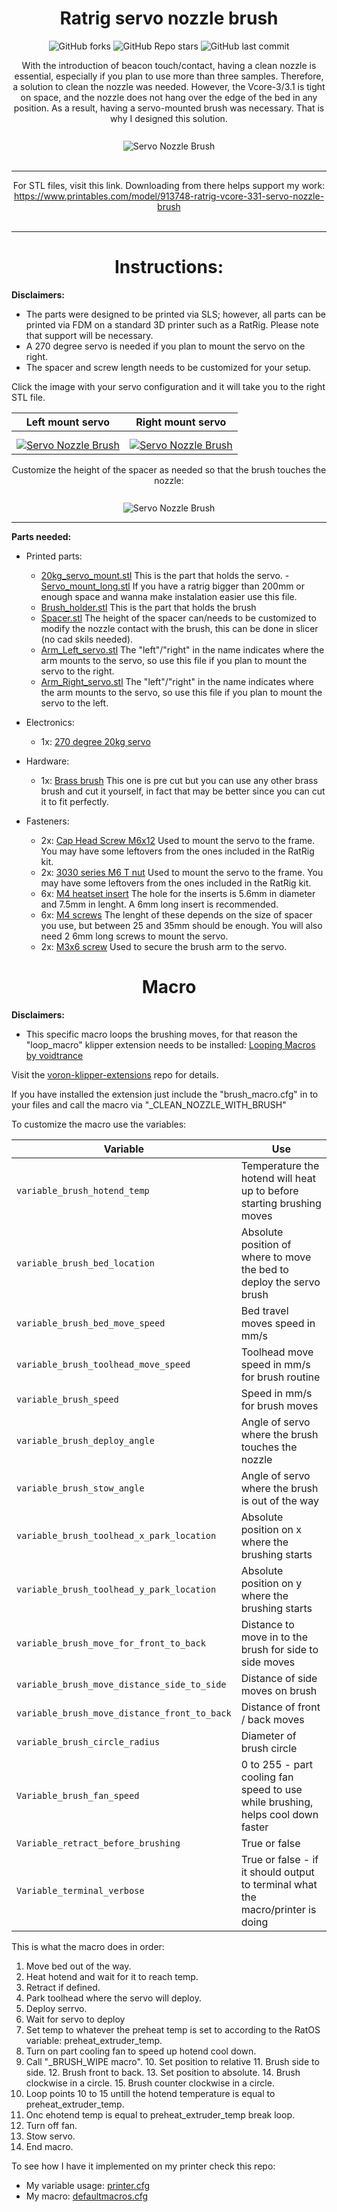 
<div align="center">
  <strong><h1>Ratrig servo nozzle brush</h1></strong>

![GitHub forks](https://img.shields.io/github/forks/keyquesttech/Ratrig-Vcore-3-3.1-servo-nozzle-brush)
![GitHub Repo stars](https://img.shields.io/github/stars/keyquesttech/Ratrig-Vcore-3-3.1-servo-nozzle-brush)
![GitHub last commit](https://img.shields.io/github/last-commit/keyquesttech/Ratrig-Vcore-3-3.1-servo-nozzle-brush)
 
</div>

<div align="center">
  With the introduction of beacon touch/contact, having a clean nozzle is essential, especially if you plan to use more than three samples. Therefore, a solution to clean the nozzle was needed. However, the Vcore-3/3.1 is tight on space, and the nozzle does not hang over the edge of the bed in any position. As a result, having a servo-mounted brush was necessary. That is why I designed this solution.
  <br><br>
  <img src="https://raw.githubusercontent.com/keyquesttech/Ratrig-Vcore-3-3.1-servo-nozzle-brush/main/imgs/1.png" alt="Servo Nozzle Brush" style="margin-top: 10px;">
  <br><br>

  <hr>
  
  For STL files, visit this link. Downloading from there helps support my work: <a href="https://www.printables.com/model/913748-ratrig-vcore-331-servo-nozzle-brush">https://www.printables.com/model/913748-ratrig-vcore-331-servo-nozzle-brush</a>
  <br><br>
</div>

<hr>

<div align="center">
  <strong><h1>Instructions:</h1></strong>
</div>

**Disclaimers:** 
 - The parts were designed to be printed via SLS; however, all parts can be printed via FDM on a standard 3D printer such as a RatRig. Please note that support will be necessary.
 - A 270 degree servo is needed if you plan to mount the servo on the right.
 - The spacer and screw length needs to be customized for your setup.
 
Click the image with your servo configuration and it will take you to the right STL file.

| Left mount servo | Right mount servo |
|--|--|
| <a href="https://www.printables.com/model/913748-ratrig-vcore-331-servo-nozzle-brush/files#preview:file-6haNp"><img src="https://raw.githubusercontent.com/keyquesttech/Ratrig-Vcore-3-3.1-servo-nozzle-brush/main/imgs/6.png" alt="Servo Nozzle Brush" style="margin-top: 10px;"></a> | <a href="https://www.printables.com/model/913748-ratrig-vcore-331-servo-nozzle-brush/files#preview:file-Ac7of"><img src="https://raw.githubusercontent.com/keyquesttech/Ratrig-Vcore-3-3.1-servo-nozzle-brush/main/imgs/4.png" alt="Servo Nozzle Brush" style="margin-top: 10px;"></a> |

<div align="center">
  Customize the height of the spacer as needed so that the brush touches the nozzle:
  <br><br>
  <img src="https://raw.githubusercontent.com/keyquesttech/Ratrig-Vcore-3-3.1-servo-nozzle-brush/main/imgs/5.png" alt="Servo Nozzle Brush" style="margin-top: 10px;">
</div>

<hr>

**Parts needed:**

 - Printed parts:
	 - [20kg_servo_mount.stl](https://www.printables.com/model/913748-ratrig-vcore-331-servo-nozzle-brush/files#preview:file-N7Lmn) This is the part that holds the servo.
    		- [Servo_mount_long.stl](https://www.printables.com/model/913748-ratrig-vcore-331-servo-nozzle-brush/files#preview:file-LlbBd) If you have a ratrig bigger than 200mm or enough space and wanna make instalation easier use this file.
	 - [Brush_holder.stl](https://www.printables.com/model/913748-ratrig-vcore-331-servo-nozzle-brush/files#preview:file-tgc1A) This is the part that holds the brush
	 - [Spacer.stl](https://www.printables.com/model/913748-ratrig-vcore-331-servo-nozzle-brush/files#preview:file-KP0vf) The height of the spacer can/needs to be customized to modify the nozzle contact with the brush, this can be done in slicer (no cad skils needed).
	 - [Arm_Left_servo.stl](https://www.printables.com/model/913748-ratrig-vcore-331-servo-nozzle-brush/files#preview:file-Ac7of) The "left"/"right" in the name indicates where the arm mounts to the servo, so use this file if you plan to mount the servo to the right.
	 - [Arm_Right_servo.stl](https://www.printables.com/model/913748-ratrig-vcore-331-servo-nozzle-brush/files#preview:file-6haNp) The "left"/"right" in the name indicates where the arm mounts to the servo, so use this file if you plan to mount the servo to the left.

 - Electronics:
	 - 1x: [270 degree 20kg servo](https://www.amazon.com/dp/B076CNKQX4?psc=1&ref=ppx_yo2ov_dt_b_product_details)

 - Hardware:
	 - 1x: [Brass brush](https://www.amazon.com/dp/B0C786T8Z7?psc=1&ref=ppx_yo2ov_dt_b_product_details) This one is pre cut but you can use any other brass brush and cut it yourself, in fact that may be better since you can cut it to fit perfectly.

 - Fasteners:
	 - 2x: [Cap Head Screw M6x12](https://www.amazon.com/Cicidorai-M6-1-0-Socket-Machine-Quantity/dp/B09Y5JQNV8/ref=sr_1_3?crid=3QNVJMDBC6E7F&dib=eyJ2IjoiMSJ9.xDl6tqKGTTNDHsfl_PrKSv01_ZL0IbwG0vqe3h_ZjH9t5ZWy_y6ASDL9XNF1sS2n0eamh1TW0LT9sDMLD20Z2hTGfum5UQOprzu76JqjC2cN4QKdMj3QDDKKSY85dvr_u_f7m50pAbIrR8qMSziPJQ57dDroNBIHHKR1yqbj8tE8RXZ59PuYPOvlB6zFagFBrZNYwcUjPHC9PSFcWjFMCrk4q9vj4MQaB821cfC1gBI.jKD7vU-E7CGWHtQGhEy5cGS9fnWTqx-CVWn1NwPPtVE&dib_tag=se&keywords=Cap%20Head%20Screw%20M6x12&qid=1718594236&sprefix=cap%20head%20screw%20m6x12,aps,236&sr=8-3) Used to mount the servo to the frame. You may have some leftovers from the ones included in the RatRig kit.
	 - 2x: [3030 series M6 T nut](https://www.amazon.com/Fastener-European-Aluminum-Profile-Assortment/dp/B0CG4TNZRH/ref=sr_1_2_sspa?crid=3U0VLBKWJE20U&dib=eyJ2IjoiMSJ9.UfxRy4KC-e3dUK55ZeQ5yU8n3VOfLeAEaTuLTlfm6LavjkYpyK0FeIQ0NHy5Yv1ENRjDTqboRz7Sc5nKg2jc1SE9VW4gFYKbgFdoLUdy0Ysr2ImY0cEFKlbK1qi3lSRZpfz6aEmmyM8WXQTkiUPWG7lnOl9ADYsMeh3TwaIGf3srRHVjsMYGT7EsgEdTobLsg0Th745hN0zZP0ISt-LZvR2znpY8ImSyuaFtSoH8Ofw.dLMbik4Bh82fL5ZdBXI10wH4riYtD_CmOrRhZ4HxCY4&dib_tag=se&keywords=m6%2b3030%2bt%2bnut&qid=1718594332&sprefix=M6%2b3030%2b,aps,123&sr=8-2-spons&sp_csd=d2lkZ2V0TmFtZT1zcF9hdGY&th=1) Used to mount the servo to the frame. You may have some leftovers from the ones included in the RatRig kit.
	 - 6x: [M4 heatset insert](https://www.amazon.com/gp/product/B08YYGRCBG/ref=ppx_yo_dt_b_search_asin_title?ie=UTF8&th=1) The hole for the inserts is 5.6mm in diameter and 7.5mm in lenght. A 6mm long insert is recommended.
	 - 6x: [M4 screws](https://www.amazon.com/HELIFOUNER-Pieces-Socket-Washers-Threaded/dp/B0CDSKK7V1/ref=sr_1_3?crid=2FYQYG4WHJ68M&dib=eyJ2IjoiMSJ9.f8fJT3uyL2E0z-jqgxfW-X8nSnKZVs1Q-Qj5mQMIEeZKIMneVzFPxkFcMYCMyo0Ct6wODW07Fq4YI6v-ajKbUuA1xHEgBL_iyWWQNNxk76HQV1-fAEiqcTwbL8gTkcgkfuJKWvVNKew1lZayJuojM8n_DFPvqBIoyaUTwKDvIDlx9fslPcNMWAFKQYZeJrGGS-ywcNfN2hL7UUyCIGZa4DZLH6gVd-xfyMvzH8ODMJc.PY864v9Ymsx1RIigwQItJyjTnJATlA1qnCoPYk5Wf8Q&dib_tag=se&keywords=m4%2bscrew%2bkit%2b35mm/&qid=1718594658&sprefix=m4%2bscrew%2bkit%2b35mm,aps,152&sr=8-3&th=1) The lenght of these depends on the size of spacer you use, but between 25 and 35mm should be enough. You will also need 2 6mm long screws to mount the servo.
	 - 2x: [M3x6 screw](https://www.amazon.com/gp/product/B0CCMK6NQR/ref=ppx_yo_dt_b_search_asin_title?ie=UTF8&psc=1) Used to secure the brush arm to the servo.

<div align="center">
  <strong><h1>Macro</h1></strong>
</div>

**Disclaimers:** 
 - This specific macro loops the brushing moves, for that reason the "loop_macro" klipper extension needs to be installed: [Looping Macros by voidtrance](https://github.com/voidtrance/voron-klipper-extensions/tree/master/loop_macro)

Visit the [voron-klipper-extensions](https://github.com/voidtrance/voron-klipper-extensions) repo for details.

If you have installed the extension just include the "brush_macro.cfg" in to your files and call the macro via "_CLEAN_NOZZLE_WITH_BRUSH"

To customize the macro use the variables:

| Variable | Use |
|--|--|
| `variable_brush_hotend_temp` | Temperature the hotend will heat up to before starting brushing moves |
| `variable_brush_bed_location` | Absolute position of where to move the bed to deploy the servo brush |
| `variable_brush_bed_move_speed` | Bed travel moves speed in mm/s |
| `variable_brush_toolhead_move_speed` | Toolhead move speed in mm/s for brush routine |
| `variable_brush_speed` | Speed in mm/s for brush moves |
| `variable_brush_deploy_angle` | Angle of servo where the brush touches the nozzle |
| `variable_brush_stow_angle` | Angle of servo where the brush is out of the way |
| `variable_brush_toolhead_x_park_location` | Absolute position on x where the brushing starts |
| `variable_brush_toolhead_y_park_location` | Absolute position on y where the brushing starts |
| `variable_brush_move_for_front_to_back` | Distance to move in to the brush for side to side moves |
| `variable_brush_move_distance_side_to_side` | Distance of side moves on brush |
| `variable_brush_move_distance_front_to_back` | Distance of front / back moves |
| `variable_brush_circle_radius` | Diameter of brush circle |
| `Variable_brush_fan_speed` | 0 to 255 - part cooling fan speed to use while brushing, helps cool down faster |
| `Variable_retract_before_brushing` | True or false |
| `Variable_terminal_verbose` | True or false - if it should output to terminal what the macro/printer is doing |

This is what the macro does in order:

 1. Move bed out of the way.
 2. Heat hotend and wait for it to reach temp.
 3. Retract if defined.
 4. Park toolhead where the servo will deploy.
 5. Deploy serrvo.
 6. Wait for servo to deploy
 7. Set temp to whatever the preheat temp is set to according to the RatOS variable: preheat_extruder_temp.
 8. Turn on part cooling fan to speed up hotend cool down.
 9. Call  "_BRUSH_WIPE macro".
	 10.	Set position to relative
	 11.	Brush side to side.
	 12.	Brush front to back.
	 13.	Set position to absolute.
	 14.	Brush clockwise in a circle.
	 15.	Brush counter clockwise in a circle.
16.	Loop points 10 to 15 untill the hotend temperature is equal to preheat_extruder_temp.
17.	Onc ehotend temp is equal to preheat_extruder_temp break loop.
18.	Turn off fan.
19.	Stow servo.
20.	End macro.

To see how I have it implemented on my printer check this repo: 

 - My variable usage: [printer.cfg](https://github.com/keyquesttech/printer_backup/blob/main/printer_data/config/printer.cfg)
 - My macro: [defaultmacros.cfg](https://github.com/keyquesttech/printer_backup/blob/main/printer_data/config/User_files/printer/defaultmacros.cfg)

